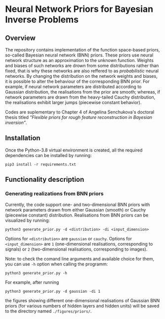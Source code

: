 # Neural Network Priors for Bayesian Inverse Problems

## Overview

The repository contains implementation of the function space-based priors, so-called Bayesian neural network (BNN) priors. These priors use neural network structure as an approximation to the unknown function. Weights and biases of such networks are drown from some distributions rather than fixed, that is why these networks are also reffered to as _probabilistic_ neural networks. By changing the distribution on the network weights and biases, it is possible to alter the behaviour of the corresponding BNN prior. For example, if neural network parameters are distributed according to Gaussian distribution, the realisations from the prior are smooth; whereas, if network parameters are drawn from the heavy-tailed Cauchy distribution, the realisations exhibit larger jumps (piecewise constant behavior). 

Codes are suplementary to Chapter 4 of Angelina Senchukova's doctoral thesis titled _"Flexible priors for rough feature reconstruction in Bayesian inversion”_. 

## Installation 

Once the Python-3.8 virtual environment is created, all the required dependencies can be installed by running:
```shell
pip3 install -r requirements.txt
```

## Functionality description 

### Generating realizations from BNN priors 

Currently, the code support one- and two-dimensional BNN priors with network parameters drawn from either Gaussian (smooth) or Cauchy (piecewise constant) distribution.
Realisations from BNN priors can be visualized by running: 
```shell
python3 generate_prior.py -d <distribution> -di <input_dimension>
```
Options for `<distribution>` are `gaussian` or `cauchy`. Options for `<input_dimension>` are `1` (one-dimensional realisations, corresponding to signals) or `2` (two-dimensional realisations, corresponding to images).

Note: to check the comand line arguments and available choice for them, you can use `-h` option when calling the programm:
```shell
python3 generate_prior.py -h
```

For example, after running 
```shell
python3 generate_prior.py -d gaussian -di 1
```
the figures showing different one-dimensional realisations of Gaussian BNN priors (for various numbers of hidden layers and hidden units) will be saved to the directory named `./figures/priors/`. 


